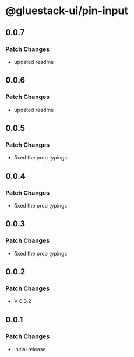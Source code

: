 # @gluestack-ui/pin-input

## 0.0.7

### Patch Changes

- updated readme

## 0.0.6

### Patch Changes

- updated readme

## 0.0.5

### Patch Changes

- fixed the prop typings

## 0.0.4

### Patch Changes

- fixed the prop typings

## 0.0.3

### Patch Changes

- fixed the prop typings

## 0.0.2

### Patch Changes

- V 0.0.2

## 0.0.1

### Patch Changes

- initial release

